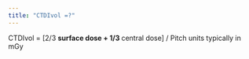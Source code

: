 ```yaml
---
title: "CTDIvol =?"
---
```

CTDIvol = [2/3 <b> surface dose + 1/3 </b> central dose] / Pitch
units typically in mGy

